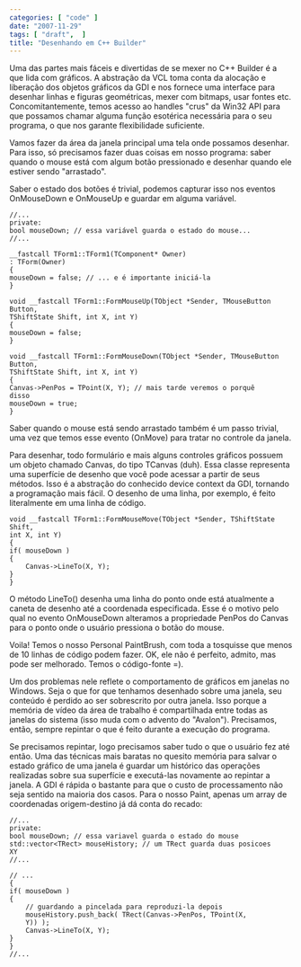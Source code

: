 ```yaml
---
categories: [ "code" ]
date: "2007-11-29"
tags: [ "draft",  ]
title: "Desenhando em C++ Builder"
---
```

Uma das partes mais fáceis e divertidas de se mexer no C++ Builder é
a que lida com gráficos. A abstração da VCL toma conta da alocação
e liberação dos objetos gráficos da GDI e nos fornece uma interface
para desenhar linhas e figuras geométricas, mexer com bitmaps, usar
fontes etc. Concomitantemente, temos acesso ao handles "crus" da Win32
API para que possamos chamar alguma função esotérica necessária para
o seu programa, o que nos garante flexibilidade suficiente.

Vamos fazer da área da janela principal uma tela onde possamos
desenhar. Para isso, só precisamos fazer duas coisas em nosso programa:
saber quando o mouse está com algum botão pressionado e desenhar quando
ele estiver sendo "arrastado".

Saber o estado dos botões é trivial, podemos capturar isso nos eventos
OnMouseDown e OnMouseUp e guardar em alguma variável.

    //...
    private:
	bool mouseDown; // essa variável guarda o estado do mouse...
    //...
    
    __fastcall TForm1::TForm1(TComponent* Owner)
	: TForm(Owner)
    {
	mouseDown = false; // ... e é importante iniciá-la
    }
    
    void __fastcall TForm1::FormMouseUp(TObject *Sender, TMouseButton
    Button,
	TShiftState Shift, int X, int Y)
    {
	mouseDown = false;
    }
    
    void __fastcall TForm1::FormMouseDown(TObject *Sender, TMouseButton
    Button,
	TShiftState Shift, int X, int Y)
    {
	Canvas->PenPos = TPoint(X, Y); // mais tarde veremos o porquê
	disso
	mouseDown = true;
    } 
    

Saber quando o mouse está sendo arrastado também é um passo trivial,
uma vez que temos esse evento (OnMove) para tratar no controle da janela.

Para desenhar, todo formulário e mais alguns controles gráficos
possuem um objeto chamado Canvas, do tipo TCanvas (duh). Essa classe
representa uma superfície de desenho que você pode acessar a partir de
seus métodos. Isso é a abstração do conhecido device context da GDI,
tornando a programação mais fácil. O desenho de uma linha, por exemplo,
é feito literalmente em uma linha de código.

    void __fastcall TForm1::FormMouseMove(TObject *Sender, TShiftState
    Shift,
	int X, int Y)
    {
	if( mouseDown )
	{
		Canvas->LineTo(X, Y);
	}
    } 
    

O método LineTo() desenha uma linha do ponto onde está atualmente a
caneta de desenho até a coordenada especificada. Esse é o motivo pelo
qual no evento OnMouseDown alteramos a propriedade PenPos do Canvas para
o ponto onde o usuário pressiona o botão do mouse.

Voila! Temos o nosso Personal PaintBrush, com toda a tosquisse que menos
de 10 linhas de código podem fazer. OK, ele não é perfeito, admito,
mas pode ser melhorado. Temos o código-fonte =).

Um dos problemas nele reflete o comportamento de gráficos em janelas
no Windows. Seja o que for que tenhamos desenhado sobre uma janela, seu
conteúdo é perdido ao ser sobrescrito por outra janela. Isso porque a
memória de vídeo da área de trabalho é compartilhada entre todas as
janelas do sistema (isso muda com o advento do "Avalon"). Precisamos,
então, sempre repintar o que é feito durante a execução do programa.

Se precisamos repintar, logo precisamos saber tudo o que o usuário fez
até então. Uma das técnicas mais baratas no quesito memória para
salvar o estado gráfico de uma janela é guardar um histórico das
operações realizadas sobre sua superfície e executá-las novamente
ao repintar a janela. A GDI é rápida o bastante para que o custo de
processamento não seja sentido na maioria dos casos. Para o nosso Paint,
apenas um array de coordenadas origem-destino já dá conta do recado:

    //...
    private:
	bool mouseDown; // essa variavel guarda o estado do mouse
	std::vector<TRect> mouseHistory; // um TRect guarda duas posicoes
	XY
    //...
    
    // ...
    {
	if( mouseDown )
	{
		// guardando a pincelada para reproduzi-la depois
		mouseHistory.push_back( TRect(Canvas->PenPos, TPoint(X,
		Y)) );
		Canvas->LineTo(X, Y);
	}
    }
    //... 
    

